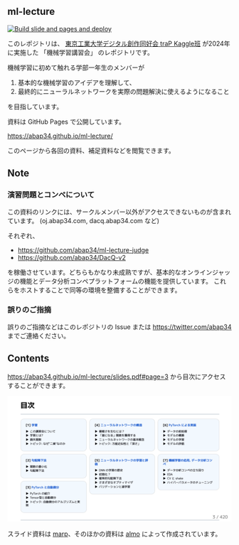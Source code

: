 ## ml-lecture
[![Build slide and pages and deploy](https://github.com/abap34/ml-lecture/actions/workflows/build.yml/badge.svg)](https://github.com/abap34/ml-lecture/actions/workflows/build.yml)

このレポジトリは、 [東京工業大学デジタル創作同好会 traP Kaggle班](https://trap.jp/kaggle/) が2024年に実施した 
「機械学習講習会」 のレポジトリです。

機械学習に初めて触れる学部一年生のメンバーが

1. 基本的な機械学習のアイデアを理解して、
2. 最終的にニューラルネットワークを実際の問題解決に使えるようになること

を目指しています。

資料は GitHub Pages で公開しています。

https://abap34.github.io/ml-lecture/

このページから各回の資料、補足資料などを閲覧できます。

## Note

### 演習問題とコンペについて

この資料のリンクには、サークルメンバー以外がアクセスできないものが含まれています。
(oj.abap34.com, dacq.abap34.com など)

それぞれ、

- https://github.com/abap34/ml-lecture-judge
- https://github.com/abap34/DacQ-v2

を稼働させています。どちらもかなり未成熟ですが、基本的なオンラインジャッジの機能とデータ分析コンペプラットフォームの機能を提供しています。
これらをホストすることで同等の環境を整備することができます。

### 誤りのご指摘

誤りのご指摘などはこのレポジトリの Issue または https://twitter.com/abap34 までご連絡ください。

## Contents

https://abap34.github.io/ml-lecture/slides.pdf#page=3 から目次にアクセスすることができます。

![](assets/contents.png)

スライド資料は [marp](https://marp.app/)、そのほかの資料は [almo](https://github.com/abap34/almo) によって作成されています。
